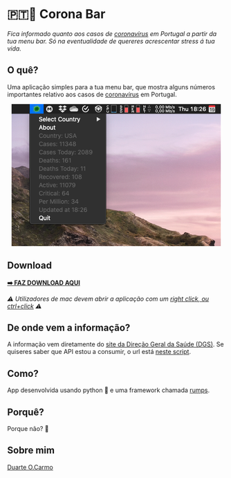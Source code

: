 # 🇵🇹🦠 Corona Bar

*Fica informado quanto aos casos de [coronavírus](https://en.wikipedia.org/wiki/2019%E2%80%9320_coronavirus_pandemic) em Portugal a partir da tua menu bar. Só na eventualidade de quereres acrescentar  stress á tua vida.*

## O quê? 

Uma aplicação simples para a tua menu bar, que mostra alguns números  importantes relativo aos casos de [coronavírus](https://en.wikipedia.org/wiki/2019%E2%80%9320_coronavirus_pandemic) em Portugal. 

<center>

![screenshot](images/screenshot.png)

</center>

## Download

**[➡️ FAZ DOWNLOAD AQUI](https://github.com/duarteocarmo/coronapt/releases/latest/download/Corona_PT.zip)**

*⚠️ Utilizadores de mac devem abrir a aplicação  com um [right click, ou ctrl+click](https://support.apple.com/en-us/HT207700) ⚠️*

## De onde vem a informação? 

A informação vem diretamente  do [site da Direção Geral da Saúde (DGS)](https://www.dgs.pt/). Se quiseres saber que API estou a consumir, o url está [neste script](app.py).

## Como?
App desenvolvida usando python 🐍 e uma framework chamada [rumps](https://rumps.readthedocs.io/en/latest/index.html).

## Porquê? 

Porque não? 🤷


## Sobre mim

[Duarte O.Carmo](https://duartecarmo.com)

